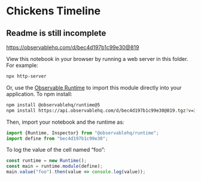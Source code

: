 # Chickens Timeline

## Readme is still incomplete

https://observablehq.com/d/bec4d197b1c99e30@819

View this notebook in your browser by running a web server in this folder. For
example:

~~~sh
npx http-server
~~~

Or, use the [Observable Runtime](https://github.com/observablehq/runtime) to
import this module directly into your application. To npm install:

~~~sh
npm install @observablehq/runtime@5
npm install https://api.observablehq.com/d/bec4d197b1c99e30@819.tgz?v=3
~~~

Then, import your notebook and the runtime as:

~~~js
import {Runtime, Inspector} from "@observablehq/runtime";
import define from "bec4d197b1c99e30";
~~~

To log the value of the cell named “foo”:

~~~js
const runtime = new Runtime();
const main = runtime.module(define);
main.value("foo").then(value => console.log(value));
~~~
